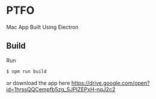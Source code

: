 # PTFO

Mac App Built Using Electron

## Build
Run
```bash
$ npm run build
```

or download the app here https://drive.google.com/open?id=1hrssQQCempfb5zg_SJPIZEPxH-nqJ2c2